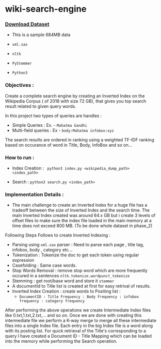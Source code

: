# wiki-search-engine

### [Download Dataset](https://drive.google.com/file/d/1P8dT8OY9GwN1Jinsw3t_KafcG-z55FDP/view?usp=sharing)

* This is a sample 684MB data

* ```xml.sax```
* ```nltk```
* ```PyStemmer```
* ```Python3```

### Objectives : 

Create a complete search engine by creating an Inverted Index on the Wikipedia Corpus ( of 2018 with size 72 GB), that gives you top search result related to given query words.

In this project two types of queries are handles : 

* Simple Queries : Ex. - ```Mahatma Gandhi```
* Multi-field queries : Ex - ```body:Mahatma infobox:xyz ```

The search results are ordered in ranking using a weighted TF-IDF ranking based on occurance of word in Title, Body, InfoBox and so on... 

### How to run : 


* Index Creation :
 ``` python3 index.py <wikipedia_dump_path> <index_path>```

* Search : 
	``` python3 search.py <index_path> ```


### Implementation Details : 

* The main challenge to create an Inverted Index for a huge file has a tradeoff between the size of Inverted Index and the search time. The main Inverted Index created was around 64.x GB but i create 3 levels of offset files to make sure the index file loaded in the main memory at a time does not exceed 800 MB. (To be done whole dataset in phase_2)

Following Steps Follows to create Inverted Indexing : 

* Parsing using ```xml.sax``` parser : Need to parse each page , title tag, infobox, body , category etc...
* Tokenization : Tokenize the doc to get each token using regular expression
* Casefolding : Same case words.
* Stop Words Removal : remove stop word which are more frequently occured in a sentences ```nltk.tokenize.wordpunct_tokenize```
* Stemming : get root/base word and store it ```stemmer```
* A documentId to Title list is created at first for easy retrival of results.
* Inverted Index Creation : create words to  Positing list : 
	*  ``` DocumentID : Title Frequency : Body Frequency : infobox frequency : category frequency ```

After performing the above operations we create Intermediate Index files like 0.txt,1.txt,2.txt,... and so on. Once we are done with creating this intermediate file we perform a K-way merge to merge all these intermediate files into a single Index file. Each entry in the big Index file is a word along with its posting list. For quick retrieval of the Title's corresponding to a query I have created a Document ID - Title Mapping which can be loaded into the memory while performing the Search operation.
